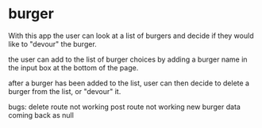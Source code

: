 # burger
With this app the user can look at a list of burgers and decide if they would like to "devour" the burger.

the user can add to the list of burger choices by adding a burger name in the input box at the bottom of the page.

after a burger has been added to the list, user can then decide to delete a burger from the list, or "devour" it.

bugs:
delete route not working
post route not working
new burger data coming back as null